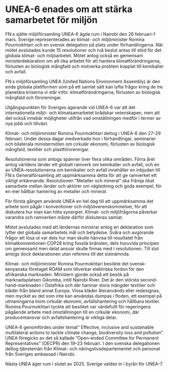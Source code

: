 # UNEA-6 enades om att stärka samarbetet för miljön

FN:s sjätte miljöförsamling UNEA-6 ägde rum i Nairobi den 26 februari–1 mars. Sverige representerades av klimat- och miljöminister Romina Pourmokhtari och en svensk delegation på plats under förhandlingarna. När mötet avslutades kunde 15 resolutioner och två beslut antas till stöd för det globala klimat- och miljöarbetet. Mötet antog också en gemensam ministerdeklaration om att öka arbetet för att hantera klimatförändringarna, förlusten av biologisk mångfald och motverka problem kopplat till kemikalier och avfall.

FN:s miljöförsamling UNEA (United Nations Environment Assembly) är den enda globala plattformen som på ett samlat sätt kan lyfta frågor kring de tre planetära kriserna vi står inför: klimatförändringarna, förlusten av biologisk mångfald och föroreningar.

Utgångspunkten för Sveriges agerande vid UNEA-6 var att det internationella miljö- och klimatsamarbetet brådskar vetenskapen, men att det också innebär möjligheter utifrån vad omställningen medför i termer av nya jobb och tillväxt.

Klimat- och miljöminister Romina Pourmokhtari deltog i UNEA-6 den 27–29 februari. Under dessa dagar medverkade hon i förhandlingar, seminarier och bilaterala ministermöten om cirkulär ekonomi, förlusten av biologisk mångfald, textilier och plastföroreningar.

Resolutionerna som antogs spänner över flera olika områden. Förra året antog världens länder ett globalt ramverk om kemikalier och avfall, och en av UNEA-resolutionerna om kemikalier och avfall innehåller en inbjudan till FN:s Generalförsamling att uppmärksamma detta för att ge ramverket ett viktigt erkännande. Resolutionen ”Metaller och mineral” ska främja ökat samarbete mellan länder och aktörer om vägledning och goda exempel, för en mer hållbar hantering av metaller och mineral.

För första gången använde UNEA en hel dag till att uppmärksamma det arbete som pågår i konventioner och miljööverenskommelser, för att diskutera hur man kan hitta synergier. Klimat- och miljöfrågorna påverkar varandra och ramverken måste därför diskuteras samlat.

Mötet avslutades med att ländernas ministrar antog en deklaration som lyfter det globala samarbetets mål och betydelse. Svåra och avgörande frågor att lösa ut var dels hur man skulle hänvisa till resultatet från klimatkonventionen COP28 kring fossila bränslen, dels huruvida principen om gemensamt men delat ansvar skulle finnas med i resolutionen. Till slut antogs dock deklarationen utan referens till det sistnämnda.

Klimat- och miljöminister Romina Pourmokhtari besökte det svensk-kenyanska företaget ROAM som tillverkar elektriska fordon för den afrikanska marknaden. Ministern gjorde också ett besök på marknadsplatsen Gikomba, intill Nairobi River. Det är den största second-hand-marknaden i Östafrika och där hamnar stora mängder textilier och kläder från bland annat Europa. Vissa kläder återanvänds eller redesignas, men mycket av det som inte kan användas dumpas i floden, ett exempel på utmaningarna inom cirkulär ekonomi, avfallshantering och hållbara textiler. Romina Pourmokhtari tyckte att besöket var värdefullt för regeringens pågående arbete med omställningen till en cirkulär ekonomi, där producentansvar och avfallshantering är viktiga delar.

UNEA-6 genomfördes under temat” Effective, inclusive and sustainable multilateral actions to tackle climate change, biodiversity loss and pollution”. UNEA föregicks av det så kallade ”Open-ended Committee for Permanent Representatives” (OECPR) den 19–23 februari. I den svenska delegationen deltog tjänstemän från Klimat- och näringslivsdepartementet och personal från Sveriges ambassad i Nairobi.

Nästa UNEA äger rum i slutet av 2025. Sverige valdes in i byrån för UNEA-7.
